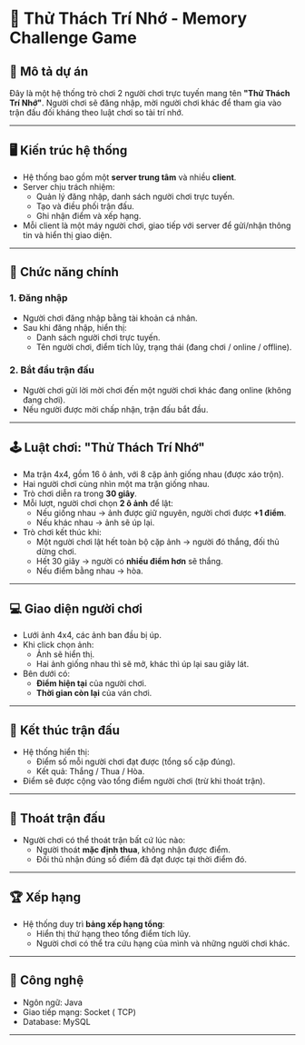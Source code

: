# 🧠 Thử Thách Trí Nhớ - Memory Challenge Game

## 📌 Mô tả dự án

Đây là một hệ thống trò chơi 2 người chơi trực tuyến mang tên **"Thử Thách Trí Nhớ"**. Người chơi sẽ đăng nhập, mời người chơi khác để tham gia vào trận đấu đối kháng theo luật chơi so tài trí nhớ.

---

## 🖥️ Kiến trúc hệ thống

- Hệ thống bao gồm một **server trung tâm** và nhiều **client**.
- Server chịu trách nhiệm:
  - Quản lý đăng nhập, danh sách người chơi trực tuyến.
  - Tạo và điều phối trận đấu.
  - Ghi nhận điểm và xếp hạng.
- Mỗi client là một máy người chơi, giao tiếp với server để gửi/nhận thông tin và hiển thị giao diện.

---

## 🔐 Chức năng chính

### 1. Đăng nhập
- Người chơi đăng nhập bằng tài khoản cá nhân.
- Sau khi đăng nhập, hiển thị:
  - Danh sách người chơi trực tuyến.
  - Tên người chơi, điểm tích lũy, trạng thái (đang chơi / online / offline).

### 2. Bắt đầu trận đấu
- Người chơi gửi lời mời chơi đến một người chơi khác đang online (không đang chơi).
- Nếu người được mời chấp nhận, trận đấu bắt đầu.

---

## 🕹️ Luật chơi: "Thử Thách Trí Nhớ"

- Ma trận 4x4, gồm 16 ô ảnh, với 8 cặp ảnh giống nhau (được xáo trộn).
- Hai người chơi cùng nhìn một ma trận giống nhau.
- Trò chơi diễn ra trong **30 giây**.
- Mỗi lượt, người chơi chọn **2 ô ảnh** để lật:
  - Nếu giống nhau → ảnh được giữ nguyên, người chơi được **+1 điểm**.
  - Nếu khác nhau → ảnh sẽ úp lại.
- Trò chơi kết thúc khi:
  - Một người chơi lật hết toàn bộ cặp ảnh → người đó thắng, đối thủ dừng chơi.
  - Hết 30 giây → người có **nhiều điểm hơn** sẽ thắng.
  - Nếu điểm bằng nhau → hòa.

---

## 💻 Giao diện người chơi

- Lưới ảnh 4x4, các ảnh ban đầu bị úp.
- Khi click chọn ảnh:
  - Ảnh sẽ hiển thị.
  - Hai ảnh giống nhau thì sẽ mở, khác thì úp lại sau giây lát.
- Bên dưới có:
  - **Điểm hiện tại** của người chơi.
  - **Thời gian còn lại** của ván chơi.

---

## 🏁 Kết thúc trận đấu

- Hệ thống hiển thị:
  - Điểm số mỗi người chơi đạt được (tổng số cặp đúng).
  - Kết quả: Thắng / Thua / Hòa.
- Điểm sẽ được cộng vào tổng điểm người chơi (trừ khi thoát trận).

---

## 🚪 Thoát trận đấu

- Người chơi có thể thoát trận bất cứ lúc nào:
  - Người thoát **mặc định thua**, không nhận được điểm.
  - Đối thủ nhận đúng số điểm đã đạt được tại thời điểm đó.

---

## 🏆 Xếp hạng

- Hệ thống duy trì **bảng xếp hạng tổng**:
  - Hiển thị thứ hạng theo tổng điểm tích lũy.
  - Người chơi có thể tra cứu hạng của mình và những người chơi khác.

---

## 🚧 Công nghệ 


- Ngôn ngữ: Java 
- Giao tiếp mạng: Socket ( TCP)
- Database: MySQL 

---


